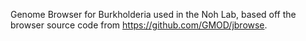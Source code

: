 Genome Browser for Burkholderia used in the Noh Lab, based off the browser source code from https://github.com/GMOD/jbrowse.    
